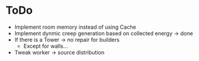 # ToDo

* Implement room memory instead of using Cache
* Implement dynmic creep generation based on collected energy -> done
* If there is a Tower -> no repair for builders
    * Except for walls...
* Tweak worker -> source distribution